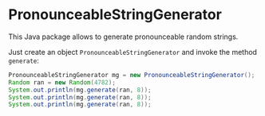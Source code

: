 # PronounceableStringGenerator
This Java package allows to generate pronounceable random strings.

Just create an object `PronounceableStringGenerator` and invoke the method `generate`:

```Java
PronounceableStringGenerator mg = new PronounceableStringGenerator();
Random ran = new Random(4782);
System.out.println(mg.generate(ran, 8));
System.out.println(mg.generate(ran, 8));
System.out.println(mg.generate(ran, 8));
```
